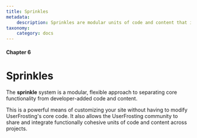 ```yaml
---
title: Sprinkles
metadata:
    description: Sprinkles are modular units of code and content that implement some feature or override some default behavior of UserFrosting.
taxonomy:
    category: docs
---
```


#### Chapter 6

# Sprinkles

The **sprinkle** system is a modular, flexible approach to separating core functionality from developer-added code and content.

This is a powerful means of customizing your site without having to modify UserFrosting's core code. It also allows the UserFrosting community to share and integrate functionally cohesive units of code and content across projects.
